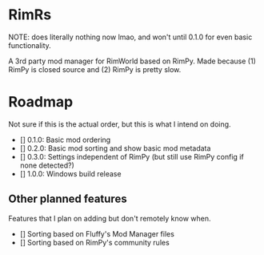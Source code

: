 # RimRs
NOTE: does literally nothing now lmao, and won't until 0.1.0 for even basic functionality.

A 3rd party mod manager for RimWorld based on RimPy. Made because (1) RimPy is closed source and (2) RimPy is pretty slow.

# Roadmap
Not sure if this is the actual order, but this is what I intend on doing.

- [] 0.1.0: Basic mod ordering
- [] 0.2.0: Basic mod sorting and show basic mod metadata
- [] 0.3.0: Settings independent of RimPy (but still use RimPy config if none detected?)
- [] 1.0.0: Windows build release

## Other planned features
Features that I plan on adding but don't remotely know when.

- [] Sorting based on Fluffy's Mod Manager files
- [] Sorting based on RimPy's community rules

